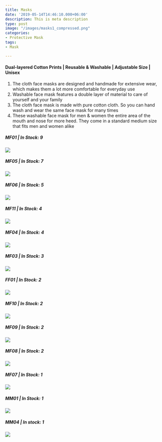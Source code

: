 ```yaml
---
title: Masks
date: '2019-05-14T14:46:10.000+06:00'
description: This is meta description
type: post
image: "/images/masks1_compressed.png"
categories:
- Protective Mask
tags:
- Mask

---
```

#### Dual-layered Cotton Prints | Reusable & Washable | Adjustable Size | Unisex

1. The cloth face masks are designed and handmade for extensive wear, which makes them a lot more comfortable for everyday use
2. Washable face mask features a double layer of material to care of yourself and your family
3. The cloth face mask is made with pure cotton cloth. So you can hand wash and wear the same face mask for many times
4. These washable face mask for men & women the entire area of the mouth and nose for more heed. They come in a standard medium size that fits men and women alike

##### MF01 | In Stock: 9

![](/images/mf01.jpeg)

##### MF05 | In Stock: 7

![](/images/mf05.jpeg)

##### MF06 | In Stock: 5

![](/images/mf06.jpeg)

##### MF11 | In Stock: 4

![](/images/mf11.jpeg)

##### MF04 | In Stock: 4

![](/images/mf04.jpeg)

##### MF03 | In Stock: 3

![](/images/mf03.png)

##### FF01 | In Stock: 2

![](/images/ff01.jpeg)

##### MF10 | In Stock: 2

![](/images/mf10.jpeg)

##### MF09 | In Stock: 2

![](/images/mf09.jpeg)

##### MF08 | In Stock: 2

![](/images/mf08.jpeg)

##### MF07 | In Stock: 1

![](/images/mf07.jpeg)

##### MM01 | In Stock: 1

![](/images/mm01.jpeg)

##### MM04 | In stock: 1

![](/images/mm04.jpeg)